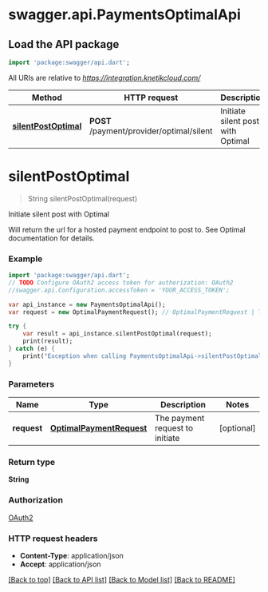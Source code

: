 # swagger.api.PaymentsOptimalApi

## Load the API package
```dart
import 'package:swagger/api.dart';
```

All URIs are relative to *https://integration.knetikcloud.com/*

Method | HTTP request | Description
------------- | ------------- | -------------
[**silentPostOptimal**](PaymentsOptimalApi.md#silentPostOptimal) | **POST** /payment/provider/optimal/silent | Initiate silent post with Optimal


# **silentPostOptimal**
> String silentPostOptimal(request)

Initiate silent post with Optimal

Will return the url for a hosted payment endpoint to post to. See Optimal documentation for details.

### Example 
```dart
import 'package:swagger/api.dart';
// TODO Configure OAuth2 access token for authorization: OAuth2
//swagger.api.Configuration.accessToken = 'YOUR_ACCESS_TOKEN';

var api_instance = new PaymentsOptimalApi();
var request = new OptimalPaymentRequest(); // OptimalPaymentRequest | The payment request to initiate

try { 
    var result = api_instance.silentPostOptimal(request);
    print(result);
} catch (e) {
    print("Exception when calling PaymentsOptimalApi->silentPostOptimal: $e\n");
}
```

### Parameters

Name | Type | Description  | Notes
------------- | ------------- | ------------- | -------------
 **request** | [**OptimalPaymentRequest**](OptimalPaymentRequest.md)| The payment request to initiate | [optional] 

### Return type

**String**

### Authorization

[OAuth2](../README.md#OAuth2)

### HTTP request headers

 - **Content-Type**: application/json
 - **Accept**: application/json

[[Back to top]](#) [[Back to API list]](../README.md#documentation-for-api-endpoints) [[Back to Model list]](../README.md#documentation-for-models) [[Back to README]](../README.md)

